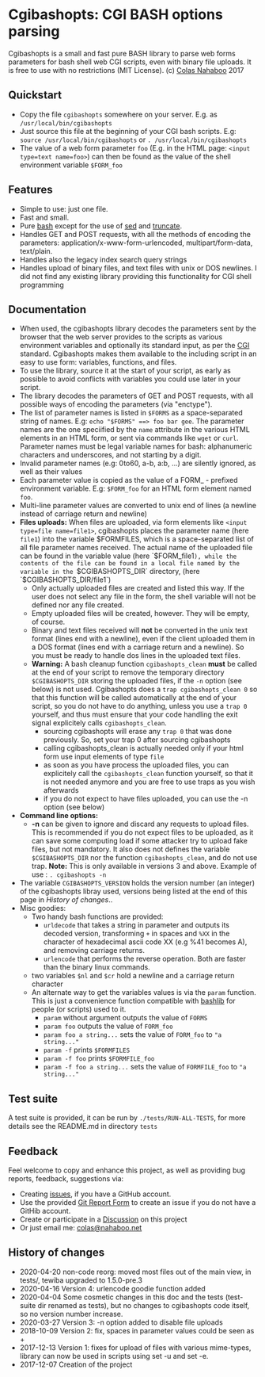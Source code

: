 # Cgibashopts: CGI BASH options parsing
Cgibashopts is a small and fast pure BASH library to parse web forms parameters for bash shell web CGI scripts, even with binary file uploads. It is free to use with no restrictions (MIT License).
(c) [Colas Nahaboo](http://colas.nahaboo.net) 2017

## Quickstart
- Copy the file `cgibashopts` somewhere on your server.
E.g. as `/usr/local/bin/cgibashopts`
- Just source this file at the beginning of your CGI bash scripts.
E.g: `source /usr/local/bin/cgibashopts` or 
`. /usr/local/bin/cgibashopts`
- The value of a web form parameter `foo` (E.g. in the HTML page: `<input type=text name=foo>`) can then be found as the value of the shell environment variable `$FORM_foo`

## Features
- Simple to use: just one file.
- Fast and small.
- Pure [bash](https://linux.die.net/man/1/bash) except for the use of [sed](https://linux.die.net/man/1/sed) and [truncate](https://linux.die.net/man/1/truncate).
- Handles GET and POST requests, with all the methods of encoding the parameters:    application/x-www-form-urlencoded,     multipart/form-data,     text/plain.
- Handles also the legacy index search query strings
- Handles upload of binary files, and text files with unix or DOS newlines. I did not find any existing library providing this functionality for CGI shell programming

## Documentation
- When used, the cgibashopts library decodes the parameters sent by the browser that the web server provides to the scripts as various environment variables and optionally its standard input, as per the [CGI](https://en.wikipedia.org/wiki/Common_Gateway_Interface) standard. Cgibashopts makes them available to the including script in an easy to use form: variables, functions, and files.
- To use the library, source it at the start of your script, as early as possible to avoid conflicts with variables you could use later in your script.
- The library decodes the parameters of GET and POST requests, with all possible ways of encoding the parameters (via "enctype"). 
- The list of parameter names is listed in `$FORMS` as a space-separated string of names. E.g: `echo "$FORMS" ==> foo bar gee`. The parameter names are the one speciified by the `name` attribute in the various HTML elements in an HTML form, or sent via commands like `wget` or `curl`. Parameter names must be legal variable names for bash: alphanumeric characters and underscores, and not starting by a digit.
- Invalid parameter names (e.g: 0to60, a-b, a:b, ...) are silently ignored, as well as their values
- Each parameter value is copied as the value of a FORM_ - prefixed environment variable. E.g: `$FORM_foo` for an HTML form element named `foo`.
- Multi-line parameter values are converted to unix end of lines (a newline instead of carriage return and newline)
- **Files uploads:** When files are uploaded, via form elements like `<input type=file name=file1>`, cgibashopts places the parameter name (here `file1`) into the variable $FORMFILES, which is a space-separated list of all file parameter names received. The actual name of the uploaded file can be found in the variable value (here `$FORM_file1`), while the contents of the file can be found in a local file named by the variable in the `$CGIBASHOPTS_DIR` directory, (here `$CGIBASHOPTS_DIR/file1`)
  - Only actually uploaded files are created and listed this way. If the user does not select any file in the form, the shell variable will not be defined nor any file created.
  - Empty uploaded files will be created, however. They will be empty, of course.
  - Binary and text files received will **not** be converted in the unix text format (lines end with a newline), even if the client uploaded them in a DOS format (lines end with a carriage return and a newline). So you must be ready to handle dos lines in the uploaded text files.
  - **Warning:** A bash cleanup function `cgibashopts_clean` **must** be called at the end of your script to remove the temporary directory `$CGIBASHOPTS_DIR` storing the uploaded files, if the `-n` option (see below) is not used. Cgibashopts does a `trap cgibashopts_clean 0` so that this function will be called automatically at the end of your script, so you do not have to do anything, unless you use a `trap 0` yourself, and thus must ensure that your code handling the exit signal explicitely calls `cgibashopts_clean`.
    - sourcing cgibashopts will erase any `trap 0` that was done previously. So, set your trap 0 after sourcing cgibashopts
    - calling cgibashopts_clean is actually needed only if your html form use input elements of type `file`
    - as soon as you have process the uploaded files, you can explicitely call the `cgibashopts_clean` function yourself, so that it is not needed anymore and you are free to use traps as you wish afterwards
    - if you do not expect to have files uploaded, you can use the -n option (see below)
- **Command line options:**
  - **-n** can be given to ignore and discard any requests to upload files. This is recommended if you do not expect files to be uploaded, as it can save some computing load if some attacker try to upload fake files, but not mandatory. It also does not defines the variable `$CGIBASHOPTS_DIR` nor the function `cgibashopts_clean`, and do not use trap. **Note:** This is only available in versions 3 and above. Example of use : `. cgibashopts -n`
- The variable `CGIBASHOPTS_VERSION` holds the version number (an integer) of the cgibashopts libray used, versions being listed at the end of this page in *History of changes*..
- Misc goodies:
  - Two handy bash functions are provided: 
    - `urldecode` that takes a string in parameter and outputs its decoded version, transforming `+` in spaces and `%XX` in the character of hexadecimal ascii code XX (e.g %41 becomes A), and removing carriage returns. 
    - `urlencode` that performs the reverse operation. Both are faster than the binary linux commands.
  - two variables `$nl` and `$cr` hold a newline and a carriage return character
  - An alternate way to get the variables values is via the `param` function. This is just a convenience function compatible with [bashlib](http://bashlib.sourceforge.net/) for people (or scripts) used to it.
    - `param` without argument outputs the value of `FORMS` 
    - `param foo` outputs the value of `FORM_foo`
    - `param foo a string...` sets the value of `FORM_foo` to `"a string..."`
    - `param -f` prints `$FORMFILES`
    - `param -f foo` prints `$FORMFILE_foo`
    - `param -f foo a string...` sets the value of `FORMFILE_foo` to `"a string..."`

## Test suite
A test suite is provided, it can be run by `./tests/RUN-ALL-TESTS`, for more details see the README.md in directory `tests`

## Feedback
Feel welcome to copy and enhance this project, as well as providing bug reports, feedback, suggestions via:
- Creating [issues](https://gitreports.com/issue/ColasNahaboo/cgibashopts), if you have a GitHub account.
- Use the provided [Git Report Form](https://gitreports.com/issue/ColasNahaboo/cgibashopts) to create an issue if you do not have a GitHib account.
- Create or participate in a [Discussion](https://github.com/ColasNahaboo/cgibashopts/discussions) on this project
- Or just email me: colas@nahaboo.net

## History of changes
- 2020-04-20 non-code reorg: moved most files out of the main view, in tests/, tewiba upgraded to 1.5.0-pre.3
- 2020-04-16 Version 4: urlencode goodie function added
- 2020-04-04 Some cosmetic changes in this doc and the tests (test-suite dir renamed as tests), but no changes to cgibashopts code itself, so no version number increase.
- 2020-03-27 Version 3: -n option added to disable file uploads
- 2018-10-09 Version 2: fix, spaces in parameter values could be seen as +
- 2017-12-13 Version 1: fixes for upload of files with various mime-types, library can now be used in scripts using set -u and set -e.
- 2017-12-07 Creation of the project
